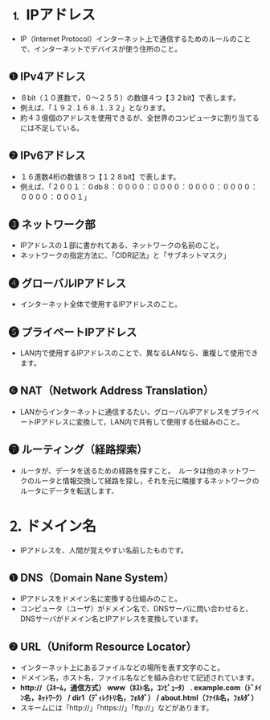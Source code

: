 # ⒈ IPアドレス
- IP（Internet Protocol）インターネット上で通信するためのルールのことで、インターネットでデバイスが使う住所のこと。

## ❶ IPv4アドレス
- ８bit（１０進数で，０〜２５５）の数値４つ【３２bit】で表します。
- 例えば、「１９２.１６８.１.３２」となります。
- 約４３億個のアドレスを使用できるが、全世界のコンピュータに割り当てるには不足している。

## ❷ IPv6アドレス
- １６進数4桁の数値８つ【１２８bit】で表します。
- 例えば、「２００１：０db８：００００：００００：００００：００００：００００：０００１」

## ❸ ネットワーク部
- IPアドレスの１部に書かれてある、ネットワークの名前のこと。
- ネットワークの指定方法に、「CIDR記法」と「サブネットマスク」

## ❹ グローバルIPアドレス
- インターネット全体で使用するIPアドレスのこと。

## ❺ プライペートIPアドレス
- LAN内で使用するIPアドレスのことで、異なるLANなら、重複して使用できます。

## ❻ NAT（Network Address Translation）
- LANからインターネットに通信するたい、グローバルIPアドレスをプライベートIPアドレスに変換して，LAN内で共有して使用する仕組みのこと。

## ❼ ルーティング（経路探索）
- ルータが、データを送るための経路を探すこと。　ルータは他のネットワークのルータと情報交換して経路を探し，それを元に隣接するネットワークのルータにデータを転送します、

# ⒉ ドメイン名
- IPアドレスを、人間が覚えやすい名前したものです。

## ❶ DNS（Domain Nane System）
- IPアドレスをドメイン名に変換する仕組みのこと。
- コンピュータ（ユーザ）がドメイン名で、DNSサーバに問い合わせると、DNSサーバがドメイン名とIPアドレスを変換しています。

## ❷ URL（Uniform Resource Locator）
- インターネット上にあるファイルなどの場所を表す文字のこと。
- ドメイン名，ホスト名，ファイル名などを組み合わせて記述されています。
- **http://（ｽｷｰﾑ，通信方式）** **www（ﾎｽﾄ名，ｺﾝﾋﾟｭｰﾀ） . example.com（ﾄﾞﾒｲﾝ名，ﾈｯﾄﾜｰｸ） / dir1（ﾃﾞｨﾚｸﾄﾘ名，ﾌｫﾙﾀﾞ） / about.html（ﾌｧｲﾙ名，ﾌｫﾙﾀﾞ）**
- スキームには「http://」「https://」「ftp://」などがあります。
